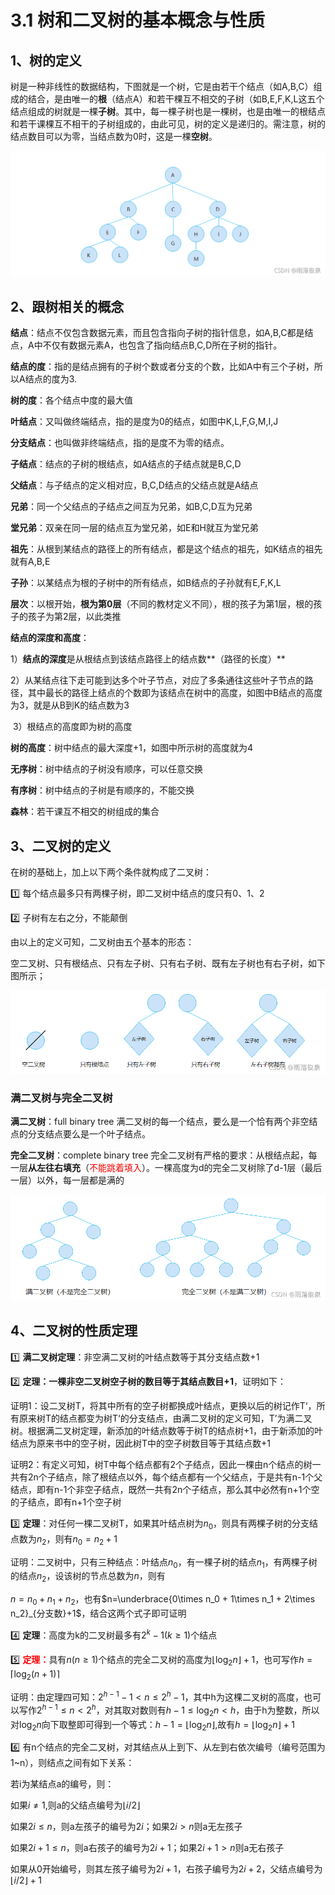 

# 3.1 树和二叉树的基本概念与性质

## 1、树的定义

树是一种非线性的数据结构，下图就是一个树，它是由若干个结点（如A,B,C）组成的结合，是由唯一的**根**（结点A）和若干棵互不相交的子树（如B,E,F,K,L这五个结点组成的树就是一棵**子树**。其中，每一棵子树也是一棵树，也是由唯一的根结点和若干课棵互不相干的子树组成的，由此可见，树的定义是递归的。需注意，树的结点数目可以为零，当结点数为0时，这是一棵**空树**。

![在这里插入图片描述](https://raw.githubusercontent.com/yijunquan-afk/img-bed-1/main/img/2d9477035f5540a68517f939db4992db.png)

## 2、跟树相关的概念

**结点**：结点不仅包含数据元素，而且包含指向子树的指针信息，如A,B,C都是结点，A中不仅有数据元素A，也包含了指向结点B,C,D所在子树的指针。

**结点的度**：指的是结点拥有的子树个数或者分支的个数，比如A中有三个子树，所以A结点的度为3.

**树的度**：各个结点中度的最大值

**叶结点**：又叫做终端结点，指的是度为0的结点，如图中K,L,F,G,M,I,J

**分支结点**：也叫做非终端结点，指的是度不为零的结点。

**子结点**：结点的子树的根结点，如A结点的子结点就是B,C,D

**父结点**：与子结点的定义相对应，B,C,D结点的父结点就是A结点

**兄弟**：同一个父结点的子结点之间互为兄弟，如B,C,D互为兄弟

**堂兄弟**：双亲在同一层的结点互为堂兄弟，如E和H就互为堂兄弟

**祖先**：从根到某结点的路径上的所有结点，都是这个结点的祖先，如K结点的祖先就有A,B,E

**子孙**：以某结点为根的子树中的所有结点，如B结点的子孙就有E,F,K,L

**层次**：以根开始，**根为第0层**（不同的教材定义不同），根的孩子为第1层，根的孩子的孩子为第2层，以此类推

**结点的深度和高度**：

​	1）**结点的深度**是从根结点到该结点路径上的结点数**（路径的长度）**

​	2）从某结点往下走可能到达多个叶子节点，对应了多条通往这些叶子节点的路径，其中最长的路径上结点的个数即为该结点在树中的高度，如图中B结点的高度为3，就是从B到K的结点数为3

​	3）根结点的高度即为树的高度

**树的高度**：树中结点的最大深度+1，如图中所示树的高度就为4

**无序树**：树中结点的子树没有顺序，可以任意交换

**有序树**：树中结点的子树是有顺序的，不能交换

**森林**：若干课互不相交的树组成的集合

## 3、二叉树的定义

在树的基础上，加上以下两个条件就构成了二叉树：

:one: 每个结点最多只有两棵子树，即二叉树中结点的度只有0、1、2

:two: 子树有左右之分，不能颠倒

由以上的定义可知，二叉树由五个基本的形态：

空二叉树、只有根结点、只有左子树、只有右子树、既有左子树也有右子树，如下图所示；

![在这里插入图片描述](https://raw.githubusercontent.com/yijunquan-afk/img-bed-1/main/img/8438d33fc9b043d398bc9c9a7b5d335f.png)

### 满二叉树与完全二叉树

**满二叉树**：full binary tree 满二叉树的每一个结点，要么是一个恰有两个非空结点的分支结点要么是一个叶子结点。

**完全二叉树**：complete binary tree 完全二叉树有严格的要求：从根结点起，每一层**从左往右填充**（<font color="red">不能跳着填入</font>）。一棵高度为d的完全二叉树除了d-1层（最后一层）以外，每一层都是满的

![img](https://raw.githubusercontent.com/yijunquan-afk/img-bed-1/main/img/1c8631fb982844ef9148424cd746d86b.png)

## 4、二叉树的性质定理

:one: **满二叉树定理**：非空满二叉树的叶结点数等于其分支结点数+1

:two: **定理：一棵非空二叉树空子树的数目等于其结点数目+1**，证明如下：

证明1：设二叉树T，将其中所有的空子树都换成叶结点，更换以后的树记作T‘，所有原来树T的结点都变为树T‘的分支结点，由满二叉树的定义可知，T’为满二叉树。根据满二叉树定理，新添加的叶结点数等于树T的结点树+1，由于新添加的叶结点为原来书中的空子树，因此树T中的空子树数目等于其结点数+1

证明2：有定义可知，树T中每个结点都有2个子结点，因此一棵由n个结点的树一共有2n个子结点，除了根结点以外，每个结点都有一个父结点，于是共有n-1个父结点，即有n-1个非空子结点，既然一共有2n个子结点，那么其中必然有n+1个空的子结点，即有n+1个空子树

:three: **定理**：对任何一棵二叉树T，如果其叶结点树为$n_0$，则具有两棵子树的分支结点数为$n_2$，则有$n_0 = n_2 +1$

证明：二叉树中，只有三种结点：叶结点$n_0$，有一棵子树的结点$n_1$，有两棵子树的结点$n_2$，设该树的节点总数为$n$，则有

$n=n_0 + n_1+ n_2$，也有$n=\underbrace{0\times n_0 + 1\times n_1 + 2\times n_2}_{分支数}+1$，结合这两个式子即可证明

:four: **定理**：高度为k的二叉树最多有$2^k-1(k\ge 1)$个结点

:five: <font color="red">**定理：**</font>具有$n(n\ge1)$个结点的完全二叉树的高度为$\lfloor \log_{2}n \rfloor+1$，也可写作$h=\lceil \log_{2}{(n+1)} \rceil$

证明：由定理四可知：$2^{h-1}-1<n\le 2^h-1$，其中h为这棵二叉树的高度，也可以写作$2^{h-1}\le n <2^h$，对其取对数则有$h-1\le \log_2 n<h$，由于h为整数，所以对$\log_2 n$向下取整即可得到一个等式：$h-1=\lfloor \log_{2}n \rfloor$,故有$h=\lfloor \log_{2}n \rfloor+1$

:six: 有n个结点的完全二叉树，对其结点从上到下、从左到右依次编号（编号范围为1~n），则结点之间有如下关系：

若i为某结点a的编号，则：

如果$i\ne 1$,则a的父结点编号为$\lfloor i/2 \rfloor$

如果$2i\le n$，则a左孩子的编号为$2i$；如果$2i>n$则a无左孩子

如果$2i +1\le n$，则a右孩子的编号为$2i+1$；如果$2i+1>n$则a无右孩子

如果从0开始编号，则其左孩子编号为$2i+1$，右孩子编号为$2i+2$，父结点编号为$\lfloor i/2 \rfloor+1$